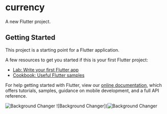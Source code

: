 # currency

A new Flutter project.

## Getting Started

This project is a starting point for a Flutter application.

A few resources to get you started if this is your first Flutter project:

- [Lab: Write your first Flutter app](https://flutter.dev/docs/get-started/codelab)
- [Cookbook: Useful Flutter samples](https://flutter.dev/docs/cookbook)

For help getting started with Flutter, view our
[online documentation](https://flutter.dev/docs), which offers tutorials,
samples, guidance on mobile development, and a full API reference.


![Background Changer](https://i.ibb.co/6nRV4s6/Screenshot-1585413042.png)
![Background Changer](![Background Changer](https://i.ibb.co/6nRV4s6/Screenshot-1585413042.png)
